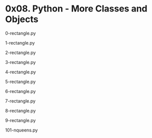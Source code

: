 # 0x08. Python - More Classes and Objects

0-rectangle.py

1-rectangle.py

2-rectangle.py

3-rectangle.py

4-rectangle.py

5-rectangle.py

6-rectangle.py

7-rectangle.py

8-rectangle.py

9-rectangle.py

101-nqueens.py
